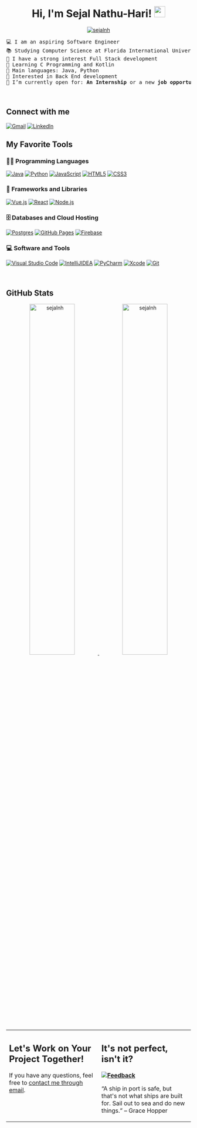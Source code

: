 <h1 align="center">
Hi, I'm Sejal Nathu-Hari!
	<a href="https://github.com/Sejalnh" target="_self">
		<img src="https://media.giphy.com/media/hvRJCLFzcasrR4ia7z/giphy.gif" width="30">
	</a>
</h1>
<p align="center">
	<a href="https://github.com/Sejalnh">
		<img src="https://komarev.com/ghpvc/?username=sejalnh&label=Profile%20views&color=0e75b6&style=flat" alt="sejalnh" />
	</a>
	

<pre>
💻 I am an aspiring Software Engineer
📚 Studying Computer Science at Florida International University 
📝 I have a strong interest Full Stack development
🌱 Learning C Programming and Kotlin 
🌟 Main languages: Java, Python
🚩 Interested in Back End development
🤔 I’m currently open for: <b>An Internship</b> or a new <b>job opportunity.</b>
</pre>

<br/>

## Connect with me

<p align="left">
	<a href="mailto:snath014@fiu.edu"><img img src="https://img.shields.io/badge/Microsoft_Outlook-0078D4?style=for-the-badge&logo=microsoft-outlook&logoColor=white" alt="Gmail"/></a>
	<a href="https://www.linkedin.com/in/sejalnathuhari/"><img src="https://img.shields.io/badge/linkedin-%230077B5.svg?style=for-the-badge&logo=linkedin&logoColor=white" alt="LinkedIn"/></a>
</p>

## My Favorite Tools

### 👨‍💻 Programming Languages

<p>
 <a href="https://github.com/Sejalnh"><img alt="Java" src="https://img.shields.io/badge/java-%23ED8B00.svg?style=for-the-badge&logo=java&logoColor=white"></a>
    <a href="https://github.com/Sejalnh"><img alt="Python" src="https://img.shields.io/badge/Python%20-%2314354C.svg?logo=python&logoColor=white"></a>
    <a href="https://github.com/Sejalnh"><img alt="JavaScript" src="https://img.shields.io/badge/JavaScript%20-%23F7DF1E.svg?logo=javascript&logoColor=black"></a>
     <a href="https://github.com/Sejalnh"><img alt="HTML5" src="https://img.shields.io/badge/html5-%23E34F26.svg?style=for-the-badge&logo=html5&logoColor=white"></a>
         <a href="https://github.com/Sejalnh"><img alt="CSS3" src="https://img.shields.io/badge/css3-%231572B6.svg?style=for-the-badge&logo=css3&logoColor=white"></a>
 </p>   

### 🧰 Frameworks and Libraries

<p>
  <a href="https://github.com/Sejalnh"><img alt="Vue.js" src ="https://img.shields.io/badge/vuejs-%2335495e.svg?style=for-the-badge&logo=vuedotjs&logoColor=%234FC08D"></a>
  <a href="https://github.com/Sejalnh"><img alt="React" src ="https://img.shields.io/badge/react-%2320232a.svg?style=for-the-badge&logo=react&logoColor=%2361DAFB"></a>
  <a href="https://github.com/Sejalnh"><img alt="Node.js" src ="https://img.shields.io/badge/node.js-6DA55F?style=for-the-badge&logo=node.js&logoColor=white"></a>
</p>

### 🗄️ Databases and Cloud Hosting

<p>
<a href="https://github.com/Sejalnh"><img alt="Postgres" src="https://img.shields.io/badge/postgres-%23316192.svg?style=for-the-badge&logo=postgresql&logoColor=white"></a>
    <a href="https://github.com/Sejalnh"><img alt="GitHub Pages" src="https://img.shields.io/badge/GitHub%20Pages-%23327FC7.svg?logo=github&logoColor=white"></a>
    <a href="https://github.com/Sejalnh"><img alt="Firebase" src ="https://img.shields.io/badge/Firebase-%23FF6F00.svg?logo=firebase&logoColor=white"></a>
</p>

### 💻 Software and Tools

<p>
      <a href="https://github.com/Sejalnh"><img alt="Visual Studio Code" src="https://img.shields.io/badge/Visual%20Studio%20Code-0078d7.svg?style=for-the-badge&logo=visual-studio-code&logoColor=white"></a>
    <a href="https://github.com/Sejalnh"><img alt="IntelliJIDEA" src="https://img.shields.io/badge/IntelliJIDEA-000000.svg?style=for-the-badge&logo=intellij-idea&logoColor=white"></a>
     <a href="https://github.com/Sejalnh"><img alt="PyCharm" src="https://img.shields.io/badge/pycharm-143?style=for-the-badge&logo=pycharm&logoColor=black&color=black&labelColor=green"></a>
    <a href="https://github.com/Sejalnh"><img alt="Xcode" src="https://img.shields.io/badge/Xcode-007ACC?style=for-the-badge&logo=Xcode&logoColor=white"></a>
        <a href="https://github.com/Sejalnh"><img alt="Git" src="https://img.shields.io/badge/git-%23F05033.svg?style=for-the-badge&logo=git&logoColor=white"></a>

   
</p>
</br>


## GitHub Stats

<!--
<summary><b>⚡ Sejal's Stats</b></summary>
<br/>
-->
<p align="center">
	<a href="https://github.com/Sejalnh">
	<img width="49.5%" src="https://github-readme-stats.vercel.app/api?username=sejalnh&show_icons=true" alt="sejalnh">
	<img width="49.5%" src="https://github-readme-streak-stats.herokuapp.com/?user=sejalnh" alt="sejalnh">
	</a>
	<br/>
</p>
<br/>
<!--
<summary><b>⚡ Activity graph</b></summary>
<br/>
<p align="center">
	<a href="https://github.com/Sejalnh">
		<img src="https://activity-graph.herokuapp.com/graph?username=sejalnh&bg_color=ffffff&color=000000&line=000000&point=000000&area=true&hide_border=true" alt="sejalnh">
	</a>
</p>
<br/>
-->
<!--
<summary><b>⚡ Top Languages</b></summary>
<br/>

<p align="center">
	<a href="https://github.com/Sejalnh">
	<img src="https://github-readme-stats.vercel.app/api/top-langs/?username=sejalnh&langs_count=8&layout=compact" alt="sejalnh">
	</a>
	<br/>
<br/>
<b>Note:</b> Top languages is only a metric of the languages my public code consists of and doesn't reflect experience or skill level.
</p>
<br/>
-->
<table style="border: none">
  <tr>
  <td width="50%" valign="top">

## Let's Work on Your Project Together!

If you have any questions, feel free to <a href="mailto:snath014@fiu.edu">contact me through email</a>.

  </td>
  <td width="50%" valign="top">

## It's not perfect, isn't it?

**<a href="https://github.com/Sejalnh"><img alt="Feedback" src="https://img.shields.io/badge/Ask%20me-anything-1abc9c.svg"></a>**

“A ship in port is safe, but that's not what ships are built for. Sail out to sea and do new things.”
– Grace Hopper

  </td>
  </tr>
</table>
